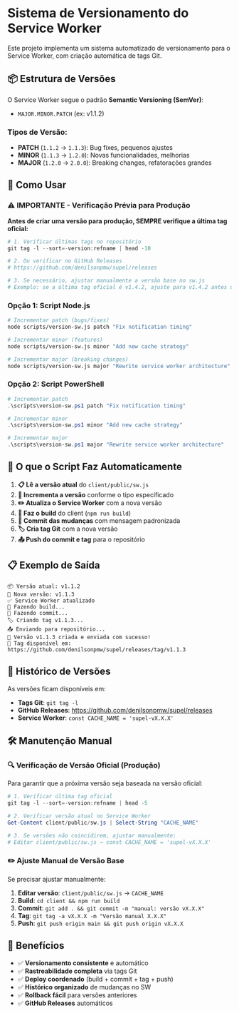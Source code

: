# Sistema de Versionamento do Service Worker

Este projeto implementa um sistema automatizado de versionamento para o Service Worker, com criação automática de tags Git.

## 📦 Estrutura de Versões

O Service Worker segue o padrão **Semantic Versioning (SemVer)**:
- `MAJOR.MINOR.PATCH` (ex: v1.1.2)

### Tipos de Versão:
- **PATCH** (`1.1.2` → `1.1.3`): Bug fixes, pequenos ajustes
- **MINOR** (`1.1.3` → `1.2.0`): Novas funcionalidades, melhorias
- **MAJOR** (`1.2.0` → `2.0.0`): Breaking changes, refatorações grandes

## 🚀 Como Usar

### ⚠️ **IMPORTANTE - Verificação Prévia para Produção**

**Antes de criar uma versão para produção, SEMPRE verifique a última tag oficial:**

```powershell
# 1. Verificar últimas tags no repositório
git tag -l --sort=-version:refname | head -10

# 2. Ou verificar no GitHub Releases
# https://github.com/denilsonpmw/supel/releases

# 3. Se necessário, ajustar manualmente a versão base no sw.js
# Exemplo: se a última tag oficial é v1.4.2, ajuste para v1.4.2 antes de versionar
```

### Opção 1: Script Node.js
```bash
# Incrementar patch (bugs/fixes)
node scripts/version-sw.js patch "Fix notification timing"

# Incrementar minor (features)
node scripts/version-sw.js minor "Add new cache strategy"

# Incrementar major (breaking changes)
node scripts/version-sw.js major "Rewrite service worker architecture"
```

### Opção 2: Script PowerShell
```powershell
# Incrementar patch
.\scripts\version-sw.ps1 patch "Fix notification timing"

# Incrementar minor
.\scripts\version-sw.ps1 minor "Add new cache strategy"

# Incrementar major
.\scripts\version-sw.ps1 major "Rewrite service worker architecture"
```

## 🔄 O que o Script Faz Automaticamente

1. **📋 Lê a versão atual** do `client/public/sw.js`
2. **🔢 Incrementa a versão** conforme o tipo especificado
3. **✏️ Atualiza o Service Worker** com a nova versão
4. **🔨 Faz o build** do client (`npm run build`)
5. **📝 Commit das mudanças** com mensagem padronizada
6. **🏷️ Cria tag Git** com a nova versão
7. **📤 Push do commit e tag** para o repositório

## 📋 Exemplo de Saída

```
📦 Versão atual: v1.1.2
🚀 Nova versão: v1.1.3
✅ Service Worker atualizado
🔨 Fazendo build...
📝 Fazendo commit...
🏷️ Criando tag v1.1.3...
📤 Enviando para repositório...
🎉 Versão v1.1.3 criada e enviada com sucesso!
🔗 Tag disponível em: https://github.com/denilsonpmw/supel/releases/tag/v1.1.3
```

## 📝 Histórico de Versões

As versões ficam disponíveis em:
- **Tags Git**: `git tag -l`
- **GitHub Releases**: https://github.com/denilsonpmw/supel/releases
- **Service Worker**: `const CACHE_NAME = 'supel-vX.X.X'`

## 🛠️ Manutenção Manual

### 🔍 **Verificação de Versão Oficial (Produção)**

Para garantir que a próxima versão seja baseada na versão oficial:

```powershell
# 1. Verificar última tag oficial
git tag -l --sort=-version:refname | head -5

# 2. Verificar versão atual no Service Worker
Get-Content client/public/sw.js | Select-String "CACHE_NAME"

# 3. Se versões não coincidirem, ajustar manualmente:
# Editar client/public/sw.js → const CACHE_NAME = 'supel-vX.X.X'
```

### ✏️ **Ajuste Manual de Versão Base**

Se precisar ajustar manualmente:

1. **Editar versão**: `client/public/sw.js` → `CACHE_NAME`
2. **Build**: `cd client && npm run build`
3. **Commit**: `git add . && git commit -m "manual: versão vX.X.X"`
4. **Tag**: `git tag -a vX.X.X -m "Versão manual X.X.X"`
5. **Push**: `git push origin main && git push origin vX.X.X`

## 🎯 Benefícios

- ✅ **Versionamento consistente** e automático
- ✅ **Rastreabilidade completa** via tags Git
- ✅ **Deploy coordenado** (build + commit + tag + push)
- ✅ **Histórico organizado** de mudanças no SW
- ✅ **Rollback fácil** para versões anteriores
- ✅ **GitHub Releases** automáticos
